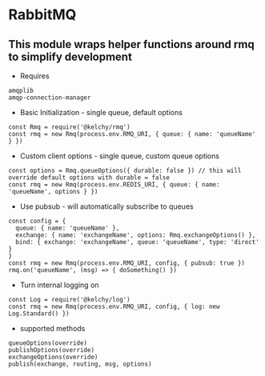 # RabbitMQ

## This module wraps helper functions around rmq to simplify development 

- Requires
```
amqplib
amqp-connection-manager
```

- Basic Initialization - single queue, default options
```
const Rmq = require('@kelchy/rmq')
const rmq = new Rmq(process.env.RMQ_URI, { queue: { name: 'queueName' } })
```
- Custom client options - single queue, custom queue options
```
const options = Rmq.queueOptions({ durable: false }) // this will override default options with durable = false
const rmq = new Rmq(process.env.REDIS_URI, { queue: { name: 'queueName', options } })
```
- Use pubsub - will automatically subscribe to queues
```
const config = { 
  queue: { name: 'queueName' },
  exchange: { name: 'exchangeName', options: Rmq.exchangeOptions() },
  bind: { exchange: 'exchangeName', queue: 'queueName', type: 'direct' }
}
const rmq = new Rmq(process.env.RMQ_URI, config, { pubsub: true })
rmq.on('queueName', (msg) => { doSomething() })
```
- Turn internal logging on
```
const Log = require('@kelchy/log')
const rmq = new Rmq(process.env.RMQ_URI, config, { log: new Log.Standard() })
```

- supported methods
```
queueOptions(override)
publishOptions(override)
exchangeOptions(override)
publish(exchange, routing, msg, options)
```
